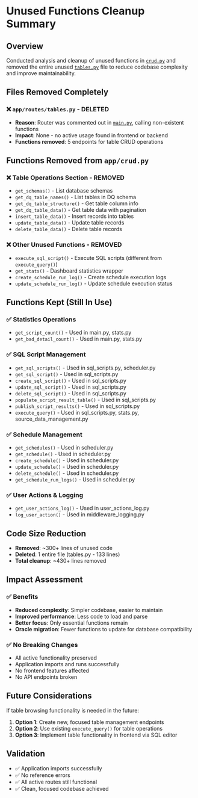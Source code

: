 # Unused Functions Cleanup Summary

## Overview
Conducted analysis and cleanup of unused functions in [`crud.py`](app/crud.py ) and removed the entire unused [`tables.py`](app/routes/tables.py ) file to reduce codebase complexity and improve maintainability.

## Files Removed Completely
### ❌ `app/routes/tables.py` - DELETED
- **Reason**: Router was commented out in [`main.py`](app/main.py ), calling non-existent functions
- **Impact**: None - no active usage found in frontend or backend
- **Functions removed**: 5 endpoints for table CRUD operations

## Functions Removed from `app/crud.py`

### ❌ **Table Operations Section - REMOVED**
- `get_schemas()` - List database schemas
- `get_dq_table_names()` - List tables in DQ schema  
- `get_dq_table_structure()` - Get table column info
- `get_dq_table_data()` - Get table data with pagination
- `insert_table_data()` - Insert records into tables
- `update_table_data()` - Update table records
- `delete_table_data()` - Delete table records

### ❌ **Other Unused Functions - REMOVED**
- `execute_sql_script()` - Execute SQL scripts (different from `execute_query()`)
- `get_stats()` - Dashboard statistics wrapper
- `create_schedule_run_log()` - Create schedule execution logs
- `update_schedule_run_log()` - Update schedule execution status

## Functions Kept (Still In Use)

### ✅ **Statistics Operations**
- `get_script_count()` - Used in main.py, stats.py
- `get_bad_detail_count()` - Used in main.py, stats.py

### ✅ **SQL Script Management**  
- `get_sql_scripts()` - Used in sql_scripts.py, scheduler.py
- `get_sql_script()` - Used in sql_scripts.py
- `create_sql_script()` - Used in sql_scripts.py
- `update_sql_script()` - Used in sql_scripts.py
- `delete_sql_script()` - Used in sql_scripts.py
- `populate_script_result_table()` - Used in sql_scripts.py
- `publish_script_results()` - Used in sql_scripts.py
- `execute_query()` - Used in sql_scripts.py, stats.py, source_data_management.py

### ✅ **Schedule Management**
- `get_schedules()` - Used in scheduler.py
- `get_schedule()` - Used in scheduler.py  
- `create_schedule()` - Used in scheduler.py
- `update_schedule()` - Used in scheduler.py
- `delete_schedule()` - Used in scheduler.py
- `get_schedule_run_logs()` - Used in scheduler.py

### ✅ **User Actions & Logging**
- `get_user_actions_log()` - Used in user_actions_log.py
- `log_user_action()` - Used in middleware_logging.py

## Code Size Reduction
- **Removed**: ~300+ lines of unused code
- **Deleted**: 1 entire file (tables.py - 133 lines)
- **Total cleanup**: ~430+ lines removed

## Impact Assessment
### ✅ **Benefits**
- **Reduced complexity**: Simpler codebase, easier to maintain
- **Improved performance**: Less code to load and parse
- **Better focus**: Only essential functions remain
- **Oracle migration**: Fewer functions to update for database compatibility

### ✅ **No Breaking Changes**
- All active functionality preserved
- Application imports and runs successfully
- No frontend features affected
- No API endpoints broken

## Future Considerations
If table browsing functionality is needed in the future:
1. **Option 1**: Create new, focused table management endpoints
2. **Option 2**: Use existing `execute_query()` for table operations
3. **Option 3**: Implement table functionality in frontend via SQL editor

## Validation
- ✅ Application imports successfully
- ✅ No reference errors
- ✅ All active routes still functional
- ✅ Clean, focused codebase achieved
